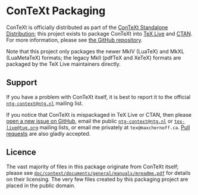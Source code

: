 <!-- ConTeXt Packaging Scripts
     https://github.com/gucci-on-fleek/context-packaging
     SPDX-License-Identifier: CC0-1.0+
     SPDX-FileCopyrightText: 2025 Max Chernoff -->

ConTeXt Packaging
=================

ConTeXt is officially distributed as part of the [ConTeXt Standalone
Distribution](https://wiki.contextgarden.net/Introduction/Installation);
this project exists to package ConTeXt into
[TeX Live](https://tug.org/texlive/pkgcontrib.html) and
[CTAN](https://www.ctan.org/pkg/context). For more information, please
see [the GitHub
repository](https://github.com/gucci-on-fleek/context-packaging).

Note that this project only packages the newer MkIV (LuaTeX) and MkXL
(LuaMetaTeX) formats; the legacy MkII (pdfTeX and XeTeX) formats are
packaged by the TeX Live maintainers directly.


Support
-------

If you have a problem with ConTeXt itself, it is best to report it to
the official
[`ntg-context@ntg.nl`](https://mailman.ntg.nl/archives/list/ntg-context@ntg.nl/latest)
mailing list.

If you notice that ConTeXt is mispackaged in TeX Live or CTAN, then
please [open a new issue on
GitHub](https://github.com/gucci-on-fleek/context-packaging/issues/new),
email the public
[`ntg-context@ntg.nl`](https://mailman.ntg.nl/archives/list/ntg-context@ntg.nl/latest)
or [`tex-live@tug.org`](https://tug.org/mailman/listinfo/tex-live)
mailing lists, or email me privately at `tex@maxchernoff.ca`. [Pull
requests](https://github.com/gucci-on-fleek/context-packaging/compare)
are also gladly accepted.


Licence
-------

The vast majority of files in this package originate from ConTeXt
itself; please see
[`doc/context/documents/general/manuals/mreadme.pdf`](https://texdoc.org/serve/mreadme.pdf/0)
for details on their licensing. The very few files created by this
packaging project are placed in the public domain.

